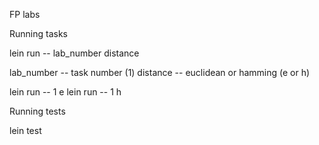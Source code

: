 FP labs

Running tasks

lein run -- lab_number distance

lab_number -- task number (1)
distance -- euclidean or hamming (e or h)

lein run -- 1 e
lein run -- 1 h

Running tests

lein test